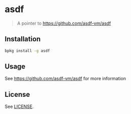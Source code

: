 asdf
===========

> A pointer to https://github.com/asdf-vm/asdf

## Installation

```sh
bpkg install -g asdf
```

## Usage

See https://github.com/asdf-vm/asdf for more information

## License

See [LICENSE](https://github.com/asdf-vm/asdf/blob/master/LICENSE).
